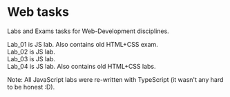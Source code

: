 # Web tasks

Labs and Exams tasks for Web-Development disciplines.

Lab_01 is JS lab. Also contains old HTML+CSS exam.<br>
Lab_02 is JS lab.<br>
Lab_03 is JS lab.<br>
Lab_04 is JS lab. Also contains old HTML+CSS labs.<br>

Note: All JavaScript labs were re-written with TypeScript (it wasn't any hard to be honest :D).
